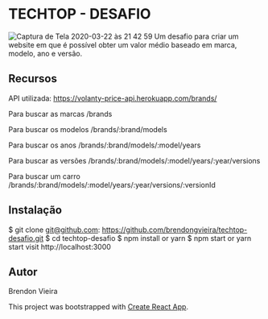 # TECHTOP - DESAFIO 

![Captura de Tela 2020-03-22 às 21 42 59](https://user-images.githubusercontent.com/61479907/77269054-8cb04080-6c86-11ea-981b-6c01b984e3c0.png)
Um desafio para criar um website em que é possível obter um valor médio baseado em marca, modelo, ano e versão. 

## Recursos

API utilizada: https://volanty-price-api.herokuapp.com/brands/

Para buscar as marcas /brands

Para buscar os modelos /brands/:brand/models

Para buscar os anos /brands/:brand/models/:model/years

Para buscar as versões /brands/:brand/models/:model/years/:year/versions

Para buscar um carro /brands/:brand/models/:model/years/:year/versions/:versionId

## Instalação

$ git clone git@github.com: https://github.com/brendongvieira/techtop-desafio.git
$ cd techtop-desafio
$ npm install or yarn
$ npm start or yarn start
visit http://localhost:3000

## Autor
Brendon Vieira

This project was bootstrapped with [Create React App](https://github.com/facebook/create-react-app).
